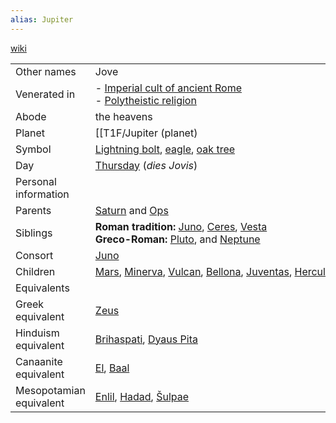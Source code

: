 ```yaml
---
alias: Jupiter
---
```

[wiki](https://en.wikipedia.org/wiki/Jupiter_(mythology))

|   |   |
|---|---|
|Other names|Jove|
|Venerated in|- [Imperial cult of ancient Rome](https://en.wikipedia.org/wiki/Imperial_cult_of_ancient_Rome "Imperial cult of ancient Rome")<br>- [Polytheistic religion](https://en.wikipedia.org/wiki/Religion_in_Ancient_Rome "Religion in Ancient Rome")|
|Abode|the heavens|
|Planet|[[T1F/Jupiter (planet)|Jupiter]]|
|Symbol|[Lightning bolt](https://en.wikipedia.org/wiki/Thunderbolt "Thunderbolt"), [eagle](https://en.wikipedia.org/wiki/Eagle "Eagle"), [oak tree](https://en.wikipedia.org/wiki/Oak_tree "Oak tree")|
|Day|[Thursday](https://en.wikipedia.org/wiki/Thursday "Thursday") (_dies Jovis_)|
|Personal information|   |
|Parents|[Saturn](https://en.wikipedia.org/wiki/Saturn_(mythology) "Saturn (mythology)") and [Ops](https://en.wikipedia.org/wiki/Ops "Ops")|
|Siblings|**Roman tradition:** [Juno](https://en.wikipedia.org/wiki/Juno_(mythology) "Juno (mythology)"), [Ceres](https://en.wikipedia.org/wiki/Ceres_(mythology) "Ceres (mythology)"), [Vesta](https://en.wikipedia.org/wiki/Vesta_(mythology) "Vesta (mythology)")  <br>**Greco-Roman:** [Pluto](https://en.wikipedia.org/wiki/Pluto_(mythology) "Pluto (mythology)"), and [Neptune](https://en.wikipedia.org/wiki/Neptune_(mythology) "Neptune (mythology)")|
|Consort|[Juno](https://en.wikipedia.org/wiki/Juno_(mythology) "Juno (mythology)")|
|Children|[Mars](https://en.wikipedia.org/wiki/Mars_(mythology) "Mars (mythology)"), [Minerva](https://en.wikipedia.org/wiki/Minerva_(mythology) "Minerva (mythology)"), [Vulcan](https://en.wikipedia.org/wiki/Vulcan_(mythology) "Vulcan (mythology)"), [Bellona](https://en.wikipedia.org/wiki/Bellona_(goddess) "Bellona (goddess)"), [Juventas](https://en.wikipedia.org/wiki/Juventas "Juventas"), [Hercules](https://en.wikipedia.org/wiki/Hercules "Hercules")|
|Equivalents|   |
|Greek equivalent|[Zeus](https://en.wikipedia.org/wiki/Zeus "Zeus")|
|Hinduism equivalent|[Brihaspati](https://en.wikipedia.org/wiki/Brihaspati "Brihaspati"), [Dyaus Pita](https://en.wikipedia.org/wiki/Dyaus_Pita "Dyaus Pita")|
|Canaanite equivalent|[El](https://en.wikipedia.org/wiki/El_(deity) "El (deity)"), [Baal](https://en.wikipedia.org/wiki/Baal "Baal")|
|Mesopotamian equivalent|[Enlil](https://en.wikipedia.org/wiki/Enlil "Enlil"), [Hadad](https://en.wikipedia.org/wiki/Hadad "Hadad"), [Šulpae](https://en.wikipedia.org/wiki/%C5%A0ulpae "Šulpae") 

